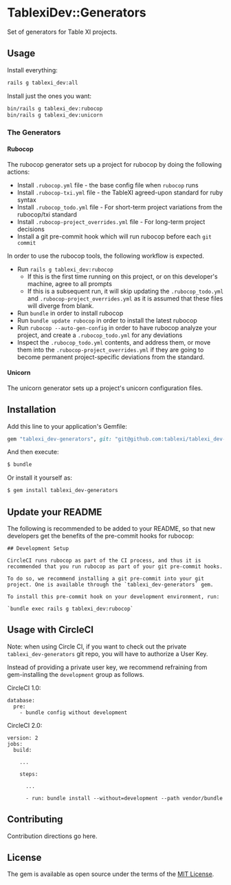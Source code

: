 # TablexiDev::Generators

Set of generators for Table XI projects.

## Usage

Install everything:

```bash
rails g tablexi_dev:all
```

Install just the ones you want:

```bash
bin/rails g tablexi_dev:rubocop
bin/rails g tablexi_dev:unicorn
```

### The Generators

#### Rubocop

The rubocop generator sets up a project for rubocop by doing the following actions:

- Install `.rubocop.yml` file - the base config file when `rubocop` runs
- Install `.rubocop-txi.yml` file - the TableXI agreed-upon standard for ruby syntax
- Install `.rubocop_todo.yml` file - For short-term project variations from the rubocop/txi standard
- Install `.rubocop-project_overrides.yml` file - For long-term project decisions
- Install a git pre-commit hook which will run rubocop before each `git commit`

In order to use the rubocop tools, the following workflow is expected.

- Run `rails g tablexi_dev:rubocop`
  - If this is the first time running on this project, or on this developer's machine, agree to all prompts
  - If this is a subsequent run, it will skip updating the `.rubocop_todo.yml` and `.rubocop-project_overrides.yml` as it is assumed that these files will diverge from blank.
- Run `bundle` in order to install rubocop
- Run `bundle update rubocop` in order to install the latest rubocop
- Run `rubocop --auto-gen-config` in order to have rubocop analyze your project, and create a `.rubocop_todo.yml` for any deviations
- Inspect the `.rubocop_todo.yml` contents, and address them, or move them into the `.rubocop-project_overrides.yml` if they are going to become permanent project-specific deviations from the standard.

#### Unicorn

The unicorn generator sets up a project's unicorn configuration files.

## Installation
Add this line to your application's Gemfile:

```ruby
gem "tablexi_dev-generators", git: "git@github.com:tablexi/tablexi_dev-generators.git"
```

And then execute:
```bash
$ bundle
```

Or install it yourself as:
```bash
$ gem install tablexi_dev-generators
```

## Update your README

The following is recommended to be added to your README, so that new developers get the benefits of the pre-commit hooks for rubocop:

```
## Development Setup

CircleCI runs rubocop as part of the CI process, and thus it is recommended that you run rubocop as part of your git pre-commit hooks.

To do so, we recommend installing a git pre-commit into your git project. One is available through the `tablexi_dev-generators` gem.

To install this pre-commit hook on your development environment, run:

`bundle exec rails g tablexi_dev:rubocop`

```

## Usage with CircleCI

Note: when using Circle CI, if you want to check out the private `tablexi_dev-generators` git repo, you will have to authorize a User Key.

Instead of providing a private user key, we recommend refraining from gem-installing the `development` group as follows.

CircleCI 1.0:

```
database:
  pre:
    - bundle config without development
```

CircleCI 2.0:

```
version: 2
jobs:
  build:

    ...

    steps:

      ...

      - run: bundle install --without=development --path vendor/bundle
```

## Contributing
Contribution directions go here.

## License
The gem is available as open source under the terms of the [MIT License](http://opensource.org/licenses/MIT).
